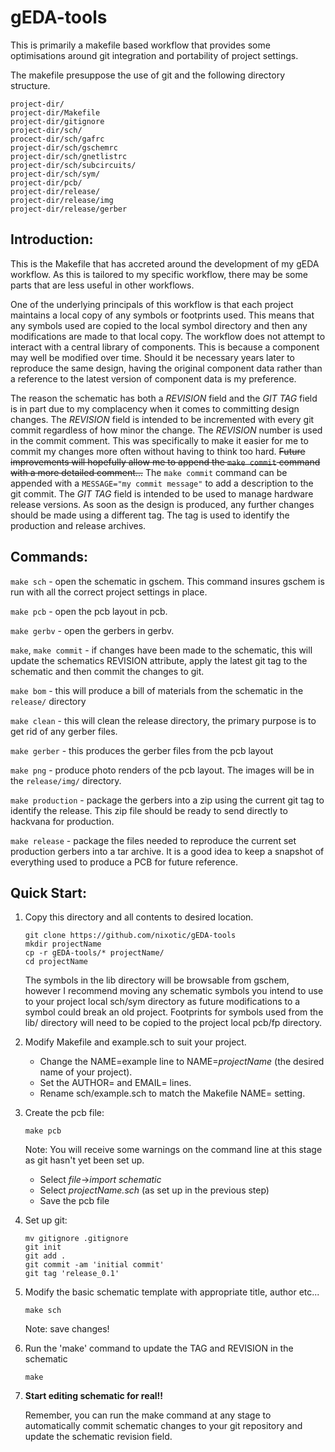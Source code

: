 # gEDA-tools

This is primarily a makefile based workflow that provides some optimisations around git integration and portability of project settings.

The makefile presuppose the use of git and the following directory structure.

```
project-dir/
project-dir/Makefile  
project-dir/gitignore
project-dir/sch/  
procect-dir/sch/gafrc
project-dir/sch/gschemrc
project-dir/sch/gnetlistrc
project-dir/sch/subcircuits/
project-dir/sch/sym/
project-dir/pcb/
project-dir/release/
project-dir/release/img
project-dir/release/gerber
```
## Introduction:
This is the Makefile that has accreted around the development of my gEDA workflow. As this is tailored to my specific workflow, there may be some parts that are less useful in other workflows.

One of the underlying principals of this workflow is that each project maintains a local copy of any symbols or footprints used. This means that any symbols used are copied to the local symbol directory and then any modifications are made to that local copy. The workflow does not attempt to interact with a central library of components. This is because a component may well be modified over time. Should it be necessary years later to reproduce the same design, having the original component data rather than a reference to the latest version of component data is my preference.

The reason the schematic has both a _REVISION_ field and the _GIT TAG_ field is in part due to my complacency when it comes to committing design changes. The _REVISION_ field is intended to be incremented with every git commit regardless of how minor the change. The _REVISION_ number is used in the commit comment. This was specifically to make it easier for me to commit my changes more often without having to think too hard. ~~Future improvements will hopefully allow me to append the ```make commit``` command with a more detailed comment...~~ The ```make commit``` command can be appended with a ```MESSAGE="my commit message"``` to add a description to the git commit. The _GIT TAG_ field  is intended to be used to manage hardware release versions. As soon as the design is produced, any further changes should be made using a different tag. The tag is used to identify the production and release archives.


## Commands:
```make sch``` - open the schematic in gschem. This command insures gschem is run with all the correct project settings in place.

```make pcb``` - open the pcb layout in pcb.

```make gerbv``` - open the gerbers in gerbv.

```make```, ```make commit``` - if changes have been made to the schematic, this will update the schematics REVISION attribute, apply the latest git tag to the schematic and then commit the changes to git.

```make bom``` - this will produce a bill of materials from the schematic in the ```release/``` directory

```make clean``` - this will clean the release directory, the primary purpose is to get rid of any gerber files.

```make gerber``` - this produces the gerber files from the pcb layout

```make png``` - produce photo renders of the pcb layout. The images will be in the ```release/img/``` directory.

```make production``` - package the gerbers into a zip using the current git tag to identify the release. This zip file should be ready to send directly to hackvana for production.

```make release``` - package the files needed to reproduce the current set production gerbers into a tar archive. It is a good idea to keep a snapshot of everything used to produce a PCB for future reference.

## Quick Start:

1. Copy this directory and all contents to desired location.

    ```shell
    git clone https://github.com/nixotic/gEDA-tools
    mkdir projectName
    cp -r gEDA-tools/* projectName/
    cd projectName
    ```
    The symbols in the lib directory will be browsable from gschem, however I recommend moving any schematic symbols you intend to use to your project local sch/sym directory as future modifications to a symbol could break an old project.
    Footprints for symbols used from the lib/ directory will need to be copied to the project local pcb/fp directory.

2. Modify Makefile and example.sch to suit your project.
   * Change the NAME=example line to NAME=_projectName_ (the desired name of your project).
   * Set the AUTHOR= and EMAIL= lines.
   * Rename sch/example.sch to match the Makefile NAME= setting.

3. Create the pcb file:

    ```shell
    make pcb
    ```
   Note: You will receive some warnings on the command line at this stage as git hasn't yet been set up.
   * Select _file_->_import schematic_
   * Select _projectName.sch_ (as set up in the previous step)
   * Save the pcb file
4. Set up git:

    ```shell
    mv gitignore .gitignore
    git init
    git add .
    git commit -am 'initial commit'
    git tag 'release_0.1'
    ```

5. Modify the basic schematic template with appropriate title, author etc...

    ```shell
    make sch
    ```
    Note: save changes!

6. Run the 'make' command to update the TAG and REVISION in the schematic

    ```shell
    make
    ```

7. __Start editing schematic for real!!__

    Remember, you can run the make command at any stage to automatically commit schematic changes to your git repository and update the schematic revision field.

